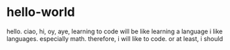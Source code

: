 # hello-world



hello. ciao, hi, oy, aye, learning to code will be like learning a language
i like languages. especially math. 
therefore, i will like to code. or at least, i should 



